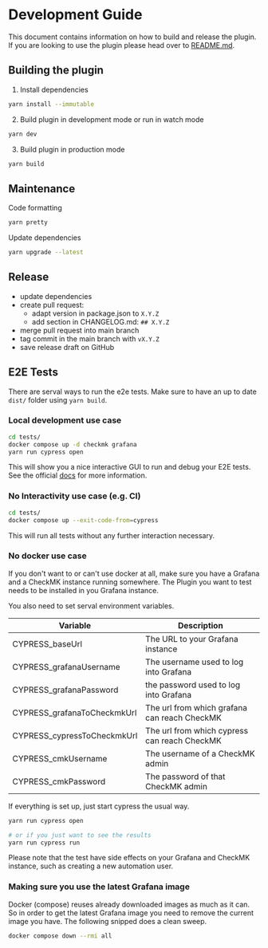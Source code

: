 # Development Guide

This document contains information on how to build and release the plugin. If
you are looking to use the plugin please head over to [README.md](README.md).

## Building the plugin

1. Install dependencies

```BASH
yarn install --immutable
```

2. Build plugin in development mode or run in watch mode

```BASH
yarn dev
```

3. Build plugin in production mode

```BASH
yarn build
```

## Maintenance

Code formatting

```BASH
yarn pretty
```

Update dependencies

```BASH
yarn upgrade --latest
```

## Release

- update dependencies
- create pull request:
  - adapt version in package.json to `X.Y.Z`
  - add section in CHANGELOG.md: `## X.Y.Z`
- merge pull request into main branch
- tag commit in the main branch with `vX.Y.Z`
- save release draft on GitHub

## E2E Tests

There are serval ways to run the e2e tests.
Make sure to have an up to date `dist/` folder using `yarn build`.

### Local development use case

```BASH
cd tests/
docker compose up -d checkmk grafana
yarn run cypress open
```

This will show you a nice interactive GUI to run and debug your E2E tests.
See the official [docs](https://docs.cypress.io/guides/overview/why-cypress) for more information.

### No Interactivity use case (e.g. CI)

```BASH
cd tests/
docker compose up --exit-code-from=cypress
```

This will run all tests without any further interaction necessary.

### No docker use case

If you don't want to or can't use docker at all, make sure you have a Grafana and a CheckMK instance running somewhere.
The Plugin you want to test needs to be installed in you Grafana instance.

You also need to set serval environment variables.

| Variable                    | Description                                  |
| --------------------------- | -------------------------------------------- |
| CYPRESS_baseUrl             | The URL to your Grafana instance             |
| CYPRESS_grafanaUsername     | The username used to log into Grafana        |
| CYPRESS_grafanaPassword     | the password used to log into Grafana        |
| CYPRESS_grafanaToCheckmkUrl | The url from which grafana can reach CheckMK |
| CYPRESS_cypressToCheckmkUrl | The url from which cypress can reach CheckMK |
| CYPRESS_cmkUsername         | The username of a CheckMK admin              |
| CYPRESS_cmkPassword         | The password of that CheckMK admin           |

If everything is set up, just start cypress the usual way.

```BASH
yarn run cypress open

# or if you just want to see the results
yarn run cypress run
```

Please note that the test have side effects on your Grafana and CheckMK instance,
such as creating a new automation user.

### Making sure you use the latest Grafana image
Docker (compose) reuses already downloaded images as much as it can. So in order to get the latest Grafana image
you need to remove the current image you have. The following snipped does a clean sweep.
```BASH
docker compose down --rmi all
```